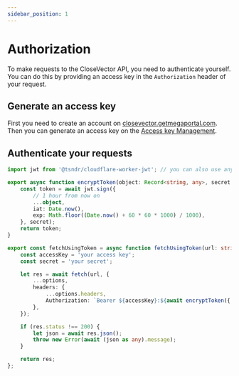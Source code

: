 ```yaml
---
sidebar_position: 1
---
```


# Authorization

To make requests to the CloseVector API, you need to authenticate yourself. You can do this by providing an access key in the `Authorization` header of your request.

## Generate an access key

First you need to create an account on [closevector.getmegaportal.com](https://closevector.getmegaportal.com). Then you can generate an access key on the [Access key Management](https://closevector.getmegaportal.com/admin/keys).

## Authenticate your requests

```typescript
import jwt from '@tsndr/cloudflare-worker-jwt'; // you can also use any other JWT library, for example: jsonwebtoken

export async function encryptToken(object: Record<string, any>, secret: string): Promise<string> {
    const token = await jwt.sign({
        // 1 hour from now on
        ...object,
        iat: Date.now(),
        exp: Math.floor((Date.now() + 60 * 60 * 1000) / 1000),
    }, secret);
    return token;
}

export const fetchUsingToken = async function fetchUsingToken(url: string, options: RequestInit) {
    const accessKey = 'your access key';
    const secret = 'your secret';

    let res = await fetch(url, {
        ...options,
        headers: {
            ...options.headers,
            Authorization: `Bearer ${accessKey}:${await encryptToken({ accessKey }, secret)}`,
        },
    });

    if (res.status !== 200) {
        let json = await res.json();
        throw new Error(await (json as any).message);
    }

    return res;
};
```

